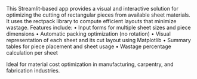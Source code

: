 This Streamlit-based app provides a visual and interactive solution for optimizing the cutting of rectangular pieces from available sheet materials. It uses the rectpack library to compute efficient layouts that minimize wastage. Features include:
	•	Input forms for multiple sheet sizes and piece dimensions
	•	Automatic packing optimization (no rotation)
	•	Visual representation of each sheet and its cut layout using Matplotlib
	•	Summary tables for piece placement and sheet usage
	•	Wastage percentage calculation per sheet

Ideal for material cost optimization in manufacturing, carpentry, and fabrication industries.
